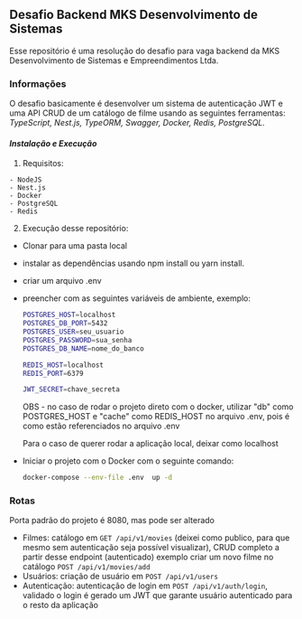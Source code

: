 ## Desafio Backend MKS Desenvolvimento de Sistemas

Esse repositório é uma resolução do desafio para vaga backend da MKS Desenvolvimento de Sistemas e Empreendimentos Ltda.

### Informações

O desafio basicamente é desenvolver um sistema de autenticação JWT e uma API CRUD de um catálogo de filme usando as seguintes ferramentas:
  *TypeScript,*
  *Nest.js,*
  *TypeORM,*
  *Swagger,*
  *Docker,*
  *Redis,*
  *PostgreSQL.*


#### *Instalação e Execução*

  1. Requisitos:

    - NodeJS
    - Nest.js
    - Docker
    - PostgreSQL
    - Redis

  2. Execução desse repositório:
  
  - Clonar para uma pasta local
  - instalar as dependências usando npm install ou yarn install.
  - criar um arquivo .env
  - preencher com as seguintes variáveis de ambiente, exemplo:

    ```bash
    POSTGRES_HOST=localhost
    POSTGRES_DB_PORT=5432
    POSTGRES_USER=seu_usuario
    POSTGRES_PASSWORD=sua_senha
    POSTGRES_DB_NAME=nome_do_banco

    REDIS_HOST=localhost
    REDIS_PORT=6379

    JWT_SECRET=chave_secreta
    ```
    
    OBS - no caso de rodar o projeto direto com o docker, utilizar "db" como POSTGRES_HOST e "cache" como REDIS_HOST no arquivo .env, pois é como estão referenciados no arquivo .env

    Para o caso de querer rodar a aplicação local, deixar como localhost

  - Iniciar o projeto com o Docker com o seguinte comando:

    ```bash
    docker-compose --env-file .env  up -d
    ```

### Rotas

Porta padrão do projeto é 8080, mas pode ser alterado

* Filmes: catálogo em `GET /api/v1/movies` (deixei como publico, para que mesmo sem autenticação seja possível visualizar), CRUD completo a partir desse endpoint (autenticado) exemplo criar um novo filme no catálogo ```POST /api/v1/movies/add```
* Usuários: criação de usuário em `POST /api/v1/users`
* Autenticação: autenticação de login em `POST /api/v1/auth/login`, validado o login é gerado um JWT que garante usuário autenticado para o resto da aplicação
